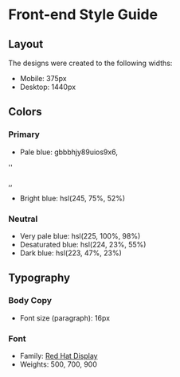 # Front-end Style Guide

## Layout

The designs were created to the following widths:

- Mobile: 375px
- Desktop: 1440px

## Colors

### Primary

- Pale blue:   gbbbhjy89uios9x6,









''

























,,
- Bright blue: hsl(245, 75%, 52%)

### Neutral

- Very pale blue: hsl(225, 100%, 98%)
- Desaturated blue: hsl(224, 23%, 55%)
- Dark blue: hsl(223, 47%, 23%)

## Typography

### Body Copy

- Font size (paragraph): 16px

### Font

- Family: [Red Hat Display](https://fonts.google.com/specimen/Red+Hat+Display)
- Weights: 500, 700, 900
